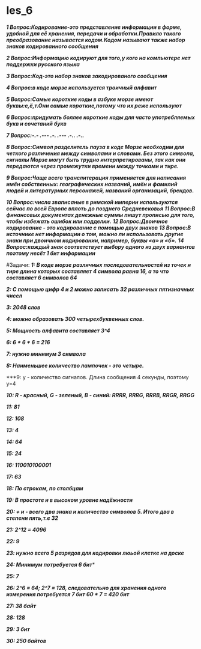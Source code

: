 # les_6
***1 Вопрос:Кодирование-это представление информации в форме, удобной для её хранения, передачи и обработки.Правило такого преобразование называется кодом.Кодом называют также набор знаков кодированного сообщения*** 

***2 Вопрос:Информацию кодируют для того,у кого на компьютере нет поддержки русского языка***

***3 Вопрос:Код-это набор знаков закодированого сообщения***

***4 Вопрос:в коде морзе используется троичный алфавит***

***5 Вопрос:Самые короткие коды в азбуке морзе имеют буквы:е,ё,т.Они самые короткие,потому что их реже используют*** 

***6 Вопрос:придумать боллее короткие коды для часто употребляемых  букв и сочетаний букв*** 

***7 Вопрос:-.- .--- .-. .--- .-.. .-..***

***8 Вопрос:Символ разделитель пауза в коде Морзе необходим для четкого различения между символами и словами. Без этого символа, сигналы Морзе могут быть трудно интерпретированы, так как они передаются через промежутки времени между точками и тире.***

***9 Вопрос:Чаще всего транслитерация применяется для написания имён собственных: географических названий, имён и фамилий людей и литературных персонажей, названий организаций, брендов.***

***10 Вопрос:числа зваписаные в римской империи используются сейчас по всей Европе вплоть до позднего Средневековья***
***11 Вопрос:В финансовых документах денежные суммы пишут прописью для того, чтобы избежать ошибок или подделки.***
***12 Вопрос:Двоичное кодирование - это кодирование с помощью двух знаков***
***13 Вопрос:В источнике нет информации о том, можно ли использовать другие знаки при двоичном кодировании, например, буквы «а» и «б».***
***14 Вопрос:каждый знак соответствует выбору одного из двух вариантов поэтому несёт 1 бит информации***

#Задачи:
***1: В коде морзе различных последовательностей из точек и тире длина которых составляет 4 символа равна 16, а то что составляет 6 символов 64***

***2: С помощью цифр 4 и 2 можно записать 32 различных пятизначных чисел*** 

***3: 2048 слов***

***4: можно образовать 300 четырехбуквенных слов.***

***5: Мощность алфавита составляет 3^4***

***6: 6 * 6 * 6 = 216***

***7: нужно минимум 3 символа*** 

***8: Наименьшее количество лампочек - это четыре.***

***9: y - количество сигналов. Длина сообщения 4 секунды, поэтому y=4

***10: R - красный, G - зеленый, B - синий:
RRRR, RRRG, RRRB, RRGR, RRGG***

***11: 81***

***12: 108***

***13: 4***

***14: 64***

***15: 24***

***16: 110010100001***

***17: 63***

***18: По строкам, по столбцам*** 

***19: В простоте и в высоком уровне надёжности*** 

***20: + и - всего два знака и количество символов 5. Итого два в степени пять,т.е 32***

***21: 2^12 = 4096***

***22: 9***

***23: нужно всего 5 разрядов для кодировки люьой клетке на доске***

***24: Минимум потребуется 6 бит****

***25: 7***

***26: 2^6 = 64; 2^7 = 128, следовательно для хранения одного измерения потребуется 7 бит 
                 60 * 7 = 420 бит***
                 
***27: 38 байт***

***28: 128***

***29: 3 бит***

***30:  250 байтов***




















